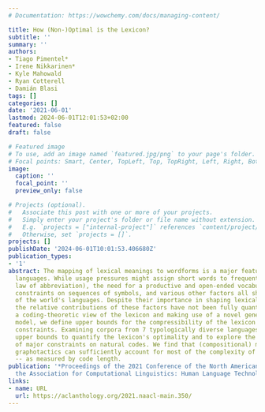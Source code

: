 ```yaml
---
# Documentation: https://wowchemy.com/docs/managing-content/

title: How (Non-)Optimal is the Lexicon?
subtitle: ''
summary: ''
authors:
- Tiago Pimentel*
- Irene Nikkarinen*
- Kyle Mahowald
- Ryan Cotterell
- Damián Blasi
tags: []
categories: []
date: '2021-06-01'
lastmod: 2024-06-01T12:01:53+02:00
featured: false
draft: false

# Featured image
# To use, add an image named `featured.jpg/png` to your page's folder.
# Focal points: Smart, Center, TopLeft, Top, TopRight, Left, Right, BottomLeft, Bottom, BottomRight.
image:
  caption: ''
  focal_point: ''
  preview_only: false

# Projects (optional).
#   Associate this post with one or more of your projects.
#   Simply enter your project's folder or file name without extension.
#   E.g. `projects = ["internal-project"]` references `content/project/deep-learning/index.md`.
#   Otherwise, set `projects = []`.
projects: []
publishDate: '2024-06-01T10:01:53.406680Z'
publication_types:
- '1'
abstract: The mapping of lexical meanings to wordforms is a major feature of natural
  languages. While usage pressures might assign short words to frequent meanings (Zipf's
  law of abbreviation), the need for a productive and open-ended vocabulary, local
  constraints on sequences of symbols, and various other factors all shape the lexicons
  of the world's languages. Despite their importance in shaping lexical structure,
  the relative contributions of these factors have not been fully quantified. Taking
  a coding-theoretic view of the lexicon and making use of a novel generative statistical
  model, we define upper bounds for the compressibility of the lexicon under various
  constraints. Examining corpora from 7 typologically diverse languages, we use those
  upper bounds to quantify the lexicon's optimality and to explore the relative costs
  of major constraints on natural codes. We find that (compositional) morphology and
  graphotactics can sufficiently account for most of the complexity of natural codes
  -- as measured by code length.
publication: '*Proceedings of the 2021 Conference of the North American Chapter of
  the Association for Computational Linguistics: Human Language Technologies*'
links:
- name: URL
  url: https://aclanthology.org/2021.naacl-main.350/
---
```


